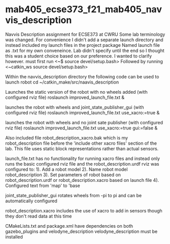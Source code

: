 # mab405_ecse373_f21_mab405_navvis_description
Navvis Description assignment for ECSE373 at CWRU
Some lab terminology was changed. For convenience I didn't add a separate launch directory and instead included my launch files in the project package
Named launch file as .txt for my own conveneince. Lab didn't specify until the end so I thought this was a student choice based on our preference. I wanted to clarify however.
must first run <~$ source devel/setup.bash>
Followed by running <~catkin_ws source devel/setup.bash>


Within the navvis_description directory the following code can be used to launch robot
cd ~/catkin_make/src/naavis_description

Launches the static version of the robot with no wheels added (with configured rviz file)
roslaunch improved_launch_file.txt &

launches the robot with wheels and joint_state_publisher_gui (with configured rviz file)
roslaunch improved_launch_file.txt use_xacro:=true &

launches the robot with wheels and no joint sate publisher (with configured rviz file)
roslaunch improved_launch_file.txt use_xacro:=true gui:=false &

Also included file robot_description_xacro.bak which is my robot_description file before the 'include other xacro files' section of the lab.
This file uses static block representations rather than actual sensors.


launch_file.txt has no functionality for running xacro files and instead only runs the basic configured rviz file and the robot_description.urdf
rviz was configured to:
1). Add a robot model
2). Name robot model robot_description
3). Set parameters of robot based on robot_description.urdf or robot_description.xacro based on launch file
4). Configured text from 'map' to 'base

joint_state_publisher_gui rotates wheels from -pi to pi and can be automatically configured

robot_description.xacro includes the use of xacro to add in sensors though they don't read data at this time

CMakeLists.txt and package.xml have dependencies on both gazebo_plugins and velodyne_description
velodyne_description must be installed <sudo apt-get install ros-melodic-velodyne-description>

